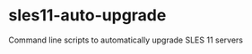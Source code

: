 sles11-auto-upgrade
===================

Command line scripts to automatically upgrade SLES 11 servers
